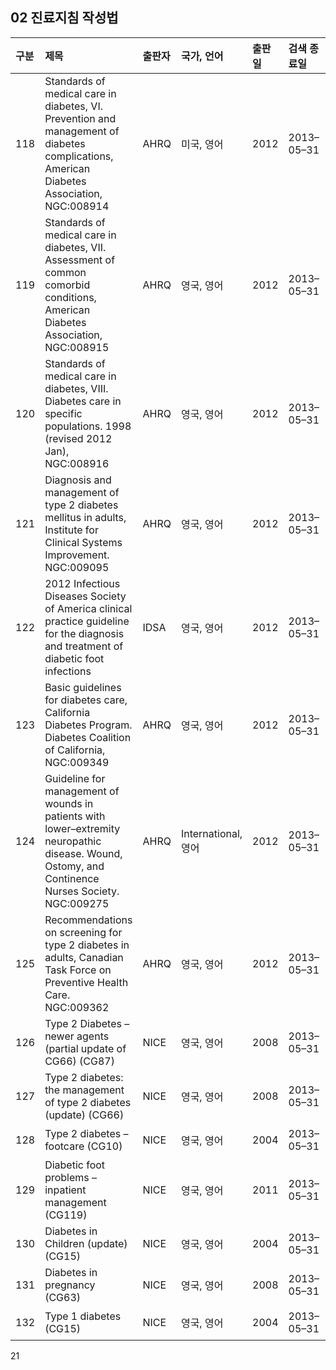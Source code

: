 ## 02 진료지침 작성법
| 구분 | 제목 | 출판자 | 국가, 언어 | 출판일 | 검색 종료일 | 의견 |
| :--- | :--- | :--- | :--- | :--- | :--- | :--- |
| 118 | Standards of medical care in diabetes, VI. Prevention and management of diabetes complications, American Diabetes Association, NGC:008914 | AHRQ | 미국, 영어 | 2012 | 2013–05–31 | 선택 |
| 119 | Standards of medical care in diabetes, VII. Assessment of common comorbid conditions, American Diabetes Association, NGC:008915 | AHRQ | 영국, 영어 | 2012 | 2013–05–31 | 선택 |
| 120 | Standards of medical care in diabetes, VIII. Diabetes care in specific populations. 1998 (revised 2012 Jan), NGC:008916 | AHRQ | 영국, 영어 | 2012 | 2013–05–31 | |
| 121 | Diagnosis and management of type 2 diabetes mellitus in adults, Institute for Clinical Systems Improvement. NGC:009095 | AHRQ | 영국, 영어 | 2012 | 2013–05–31 | |
| 122 | 2012 Infectious Diseases Society of America clinical practice guideline for the diagnosis and treatment of diabetic foot infections | IDSA | 영국, 영어 | 2012 | 2013–05–31 | |
| 123 | Basic guidelines for diabetes care, California Diabetes Program. Diabetes Coalition of California, NGC:009349 | AHRQ | 영국, 영어 | 2012 | 2013–05–31 | |
| 124 | Guideline for management of wounds in patients with lower–extremity neuropathic disease. Wound, Ostomy, and Continence Nurses Society. NGC:009275 | AHRQ | International, 영어 | 2012 | 2013–05–31 | |
| 125 | Recommendations on screening for type 2 diabetes in adults, Canadian Task Force on Preventive Health Care. NGC:009362 | AHRQ | 영국, 영어 | 2012 | 2013–05–31 | |
| 126 | Type 2 Diabetes – newer agents (partial update of CG66) (CG87) | NICE | 영국, 영어 | 2008 | 2013–05–31 | 선택 |
| 127 | Type 2 diabetes: the management of type 2 diabetes (update) (CG66) | NICE | 영국, 영어 | 2008 | 2013–05–31 | 선택 |
| 128 | Type 2 diabetes – footcare (CG10) | NICE | 영국, 영어 | 2004 | 2013–05–31 | 선택 |
| 129 | Diabetic foot problems – inpatient management (CG119) | NICE | 영국, 영어 | 2011 | 2013–05–31 | 선택 |
| 130 | Diabetes in Children (update) (CG15) | NICE | 영국, 영어 | 2004 | 2013–05–31 | |
| 131 | Diabetes in pregnancy (CG63) | NICE | 영국, 영어 | 2008 | 2013–05–31 | 선택 |
| 132 | Type 1 diabetes (CG15) | NICE | 영국, 영어 | 2004 | 2013–05–31 | 선택 |
<PAGE>21